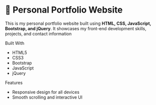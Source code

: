 # 💼 Personal Portfolio Website

This is my personal portfolio website built using **HTML, CSS, JavaScript, Bootstrap, and jQuery**. It showcases my front-end development skills, projects, and contact information

 Built With

- HTML5
- CSS3
- Bootstrap
- JavaScript
- jQuery

Features

- Responsive design for all devices
- Smooth scrolling and interactive UI
